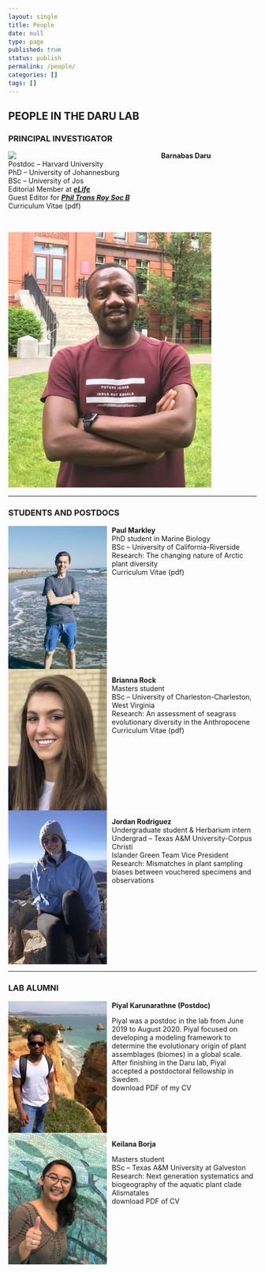 ```yaml
---
layout: single
title: People
date: null
type: page
published: true
status: publish
permalink: /people/
categories: []
tags: []
---
```



## PEOPLE IN THE DARU LAB
### PRINCIPAL INVESTIGATOR

<img src="/images/barnabas.png" width="300px" style="float:left; padding-right:10px"/>

**Barnabas Daru**   
Postdoc – Harvard University   
PhD – University of Johannesburg   
BSc – University of Jos   
Editorial Member at [**_eLife_**](https://elifesciences.org/about/people/ecology)   
Guest Editor for [**_Phil Trans Roy Soc B_**](http://rstb.royalsocietypublishing.org/content/374/1763)   
Curriculum Vitae (pdf)

<br clear="left"/>

![My image Name](/images/barnabas.jpg)


---

### STUDENTS AND POSTDOCS

<img src="images/paul.jpg" width="200px" style="float:left; padding-right:10px"/>

**Paul Markley**   
PhD student in Marine Biology   
BSc – University of California-Riverside   
Research: The changing nature of Arctic plant diversity   
Curriculum Vitae (pdf)

<br clear="left"/>

<img src="images/brianna.jpg" width="200px" style="float:left; padding-right:10px"/>

**Brianna Rock**   
Masters student   
BSc – University of Charleston-Charleston, West Virginia   
Research: An assessment of seagrass evolutionary diversity in the Anthropocene   
Curriculum Vitae (pdf) 

<br clear="left"/>

<img src="images/jordan.jpg" width="200px" style="float:left; padding-right:10px"/>

**Jordan Rodriguez**   
Undergraduate student & Herbarium intern   
Undergrad – Texas A&M University-Corpus Christi   
Islander Green Team Vice President   
Research: Mismatches in plant sampling biases between vouchered specimens and observations

<br clear="left"/>

---
### LAB ALUMNI

<img src="images/piyal.jpg" width="200px" style="float:left; padding-right:10px"/>

**Piyal Karunarathne (Postdoc)**

Piyal was a postdoc in the lab from June 2019 to August 2020. Piyal focused on developing a modeling framework to determine the evolutionary origin of plant assemblages (biomes) in a global scale. After finishing in the Daru lab, Piyal accepted a postdoctoral fellowship in Sweden.   
download PDF of my CV

<br clear="left"/>

<img src="images/keilana.jpg" width="200px" style="float:left; padding-right:10px"/>

**Keilana Borja**

Masters student   
BSc – Texas A&M University at Galveston   
Research: Next generation systematics and biogeography of the aquatic plant clade Alismatales   
download PDF of CV

<br clear="left"/>
